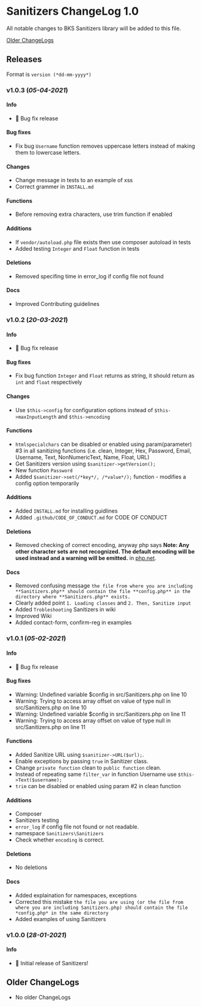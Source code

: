 # Sanitizers ChangeLog 1.0

All notable changes to BKS Sanitizers library will be added to this file.

[Older ChangeLogs](#older-changelogs)

## Releases

Format is `version (*dd-mm-yyyy*)`

### v1.0.3 (*05-04-2021*)

#### Info
 * 🐛 Bug fix release

#### Bug fixes
 * Fix bug `Username` function removes uppercase letters instead of making them to lowercase letters.

#### Changes
 * Change message in tests to an example of xss
 * Correct grammer in `INSTALL.md`

#### Functions
 * Before removing extra characters, use trim function if enabled

#### Additions
 * If `vendor/autoload.php` file exists then use composer autoload in tests
 * Added testing `Integer` and `Float` function in tests

#### Deletions
 * Removed specifing time in error_log if config file not found

#### Docs
 * Improved Contributing guidelines

### v1.0.2 (*20-03-2021*)

#### Info
 * 🐛 Bug fix release

#### Bug fixes
 * Fix bug function `Integer` and `Float` returns as string, it should return as `int` and `float` respectively

#### Changes
 * Use `$this->config` for configuration options instead of `$this->maxInputLength` and `$this->encoding`

#### Functions
 * `htmlspecialchars` can be disabled or enabled using param(parameter) #3 in all sanitizing functions (i.e. clean, Integer, Hex, Password, Email, Username, Text, NonNumericText, Name, Float, URL)
 * Get Sanitizers version using `$sanitizer->getVersion();`
 * New function `Password`
 * Added `$sanitizer->set(/*key*/, /*value*/);` function - modifies a config option temporarily

#### Additions
 * Added `INSTALL.md` for installing guidlines
 * Added `.github/CODE_OF_CONDUCT.md` for CODE OF CONDUCT

#### Deletions
 * Removed checking of correct encoding, anyway php says **Note: Any other character sets are not recognized. The default encoding will be used instead and a warning will be emitted.** in [php.net](http://www.php.net/manual/en/function.htmlspecialchars).

#### Docs
 * Removed confusing message `the file from where you are including **Sanitizers.php** should contain the file **config.php** in the directory where **Sanitizers.php** exists.`
 * Clearly added point `1. Loading classes` and `2. Then, Sanitize input`
 * Added `Trobleshooting` Sanitizers in wiki
 * Improved Wiki
 * Added contact-form, confirm-reg in examples

### v1.0.1 (*05-02-2021*)

#### Info
 * 🐛 Bug fix release

#### Bug fixes
 * Warning: Undefined variable $config in src/Sanitizers.php on line 10
 * Warning: Trying to access array offset on value of type null in src/Sanitizers.php on line 10
 * Warning: Undefined variable $config in src/Sanitizers.php on line 11
 * Warning: Trying to access array offset on value of type null in src/Sanitizers.php on line 11

#### Functions
 * Added Sanitize URL using `$sanitizer->URL($url);`.
 * Enable exceptions by passing `true` in Sanitizer class.
 * Change `private function` clean to `public function` clean.
 * Instead of repeating same `filter_var` in function Username use `$this->Text($username);`
 * `trim` can be disabled or enabled using param #2 in clean function

#### Additions
 * Composer
 * Sanitizers testing
 * `error_log` if config file not found or not readable.
 * namespace `Sanitizers\Sanitizers`
 * Check whether `encoding` is correct.

#### Deletions
 * No deletions

#### Docs
 * Added explaination for namespaces, exceptions
 * Corrected this mistake `the file you are using (or the file from where you are including Sanitizers.php) should contain the file *config.php* in the same directory`
 * Added examples of using Sanitizers

### v1.0.0 (*28-01-2021*)

#### Info
 * 🎉 Initial release of Sanitizers!

<h2><a name="older-changelogs">Older ChangeLogs</a></h2>

 * No older ChangeLogs
